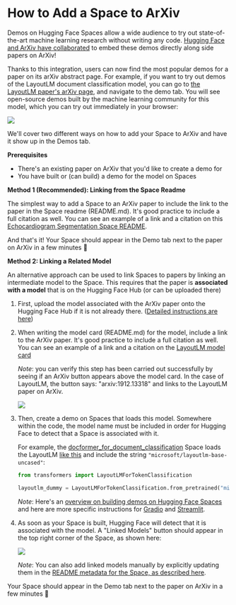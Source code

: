 # How to Add a Space to ArXiv

Demos on Hugging Face Spaces allow a wide audience to try out state-of-the-art machine
learning research without writing any code. [Hugging Face and ArXiv have collaborated](https://huggingface.co/blog/arxiv) 
to embed these demos directly along side papers on ArXiv!

Thanks to this integration, users can now find the most popular demos for a paper on its arXiv abstract page. For example, if you want to try out demos of the LayoutLM document classification model, you can go to [the LayoutLM paper's arXiv page](https://arxiv.org/abs/1912.13318), and navigate to the demo tab. You will see open-source demos built by the machine learning community for this model, which you can try out immediately in your browser:

![](https://huggingface.co/datasets/huggingface/documentation-images/resolve/main/hub/layout-lm-space-arxiv.gif)

We'll cover two different ways on how to add your Space to ArXiv and have it show up in the Demos tab. 

**Prerequisites**

* There's an existing paper on ArXiv that you'd like to create a demo for
* You have built or (can build) a demo for the model on Spaces

**Method 1 (Recommended): Linking from the Space Readme**

The simplest way to add a Space to an ArXiv paper to include the link to the paper in the Space readme (README.md). It's good practice to include a full citation as well. You can see an example of a link and a citation on this [Echocardiogram Segmentation Space README](https://huggingface.co/spaces/abidlabs/echocardiogram-arxiv/blob/main/README.md). 

And that's it! Your Space should appear in the Demo tab next to the paper on ArXiv in a few minutes 🤗

**Method 2: Linking a Related Model**

An alternative approach can be used to link Spaces to papers by linking an intermediate model to the Space. This requires that the paper is **associated with a model** that is on the Hugging Face Hub (or can be uploaded there)

1. First, upload the model associated with the ArXiv paper onto the Hugging Face Hub if it is not already there. ([Detailed instructions are here](./models-uploading))

2. When writing the model card (README.md) for the model, include a link to the ArXiv paper. It's good practice to include a full citation as well. You can see an example of a link and a citation on the [LayoutLM model card](https://huggingface.co/microsoft/layoutlm-base-uncased)

    *Note*: you can verify this step has been carried out successfully by seeing if an ArXiv button appears above the model card. In the case of LayoutLM, the button says: "arxiv:1912.13318" and links to the LayoutLM paper on ArXiv.

    ![](https://huggingface.co/datasets/huggingface/documentation-images/resolve/main/arxiv-button.png)

3. Then, create a demo on Spaces that loads this model. Somewhere within the code, the model name must be included in order for Hugging Face to detect that a Space is associated with it.

    For example, the [docformer_for_document_classification](https://huggingface.co/spaces/iakarshu/docformer_for_document_classification) Space loads the LayoutLM [like this](https://huggingface.co/spaces/iakarshu/docformer_for_document_classification/blob/main/modeling.py#L484) and include the string `"microsoft/layoutlm-base-uncased"`:

    ```py
    from transformers import LayoutLMForTokenClassification
    
    layoutlm_dummy = LayoutLMForTokenClassification.from_pretrained("microsoft/layoutlm-base-uncased", num_labels=1)
    ```

    *Note*: Here's an [overview on building demos on Hugging Face Spaces](./spaces-overview) and here are more specific instructions for [Gradio](./spaces-sdks-gradio) and [Streamlit](./spaces-sdks-streamlit). 

4. As soon as your Space is built, Hugging Face will detect that it is associated with the model. A "Linked Models" button should appear in the top right corner of the Space, as shown here: 

    ![](https://huggingface.co/datasets/huggingface/documentation-images/resolve/main/linked-models.png)
    
    *Note*:  You can also add linked models manually by explicitly updating them in the [README metadata for the Space, as described here](https://huggingface.co/docs/hub/spaces-config-reference).


Your Space should appear in the Demo tab next to the paper on ArXiv in a few minutes 🤗

